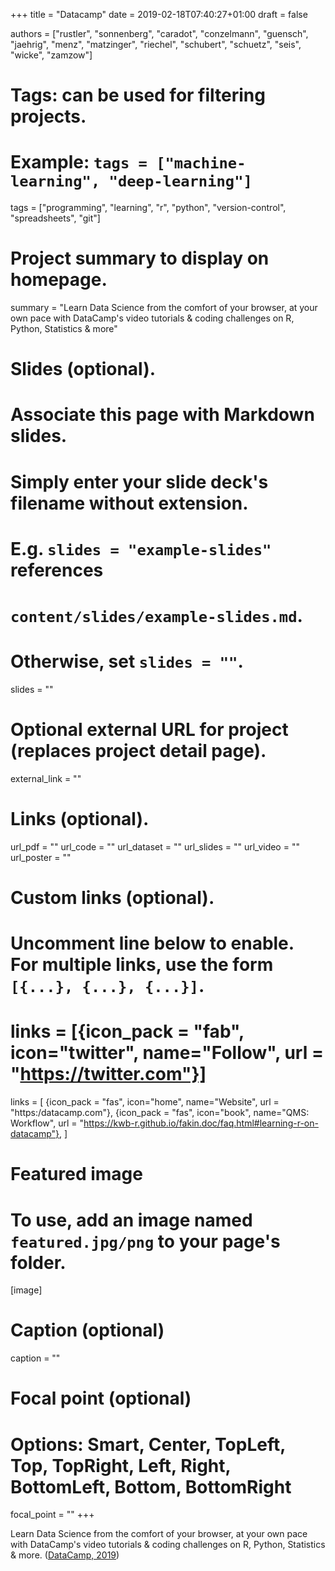 +++
title = "Datacamp"
date = 2019-02-18T07:40:27+01:00
draft = false

authors = ["rustler", "sonnenberg", "caradot", "conzelmann", "guensch", "jaehrig", 
 "menz", "matzinger", "riechel", "schubert", "schuetz", "seis", "wicke", "zamzow"]

# Tags: can be used for filtering projects.
# Example: `tags = ["machine-learning", "deep-learning"]`
tags = ["programming", "learning", "r", "python", "version-control", "spreadsheets", 
"git"]

# Project summary to display on homepage.
summary = "Learn Data Science from the comfort of your browser, at your own pace with DataCamp's video tutorials & coding challenges on R, Python, Statistics & more"

# Slides (optional).
#   Associate this page with Markdown slides.
#   Simply enter your slide deck's filename without extension.
#   E.g. `slides = "example-slides"` references 
#   `content/slides/example-slides.md`.
#   Otherwise, set `slides = ""`.
slides = ""

# Optional external URL for project (replaces project detail page).
external_link = ""

# Links (optional).
url_pdf = ""
url_code = ""
url_dataset = ""
url_slides = ""
url_video = ""
url_poster = ""

# Custom links (optional).
#   Uncomment line below to enable. For multiple links, use the form `[{...}, {...}, {...}]`.
# links = [{icon_pack = "fab", icon="twitter", name="Follow", url = "https://twitter.com"}]
links = [
{icon_pack = "fas", icon="home", name="Website",  url = "https:/datacamp.com"},
{icon_pack = "fas", icon="book", name="QMS: Workflow", url = "https://kwb-r.github.io/fakin.doc/faq.html#learning-r-on-datacamp"},
]


# Featured image
# To use, add an image named `featured.jpg/png` to your page's folder. 
[image]
  # Caption (optional)
  caption = ""

  # Focal point (optional)
  # Options: Smart, Center, TopLeft, Top, TopRight, Left, Right, BottomLeft, Bottom, BottomRight
  focal_point = ""
+++

Learn Data Science from the comfort of your browser, at your own pace with 
DataCamp's video tutorials & coding challenges on R, Python, Statistics & more.
([DataCamp, 2019](https://datacamp.com))
